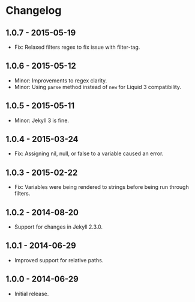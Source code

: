 # Changelog

## 1.0.7 - 2015-05-19
- Fix: Relaxed filters regex to fix issue with filter-tag.

## 1.0.6 - 2015-05-12
- Minor: Improvements to regex clarity.
- Minor: Using `parse` method instead of `new` for Liquid 3 compatibility.

## 1.0.5 - 2015-05-11
- Minor: Jekyll 3 is fine.

## 1.0.4 - 2015-03-24
- Fix: Assigning nil, null, or false to a variable caused an error.

## 1.0.3 - 2015-02-22
- Fix: Variables were being rendered to strings before being run through filters.

## 1.0.2 - 2014-08-20
- Support for changes in Jekyll 2.3.0.

## 1.0.1 - 2014-06-29
- Improved support for relative paths.

## 1.0.0 - 2014-06-29
- Initial release.
